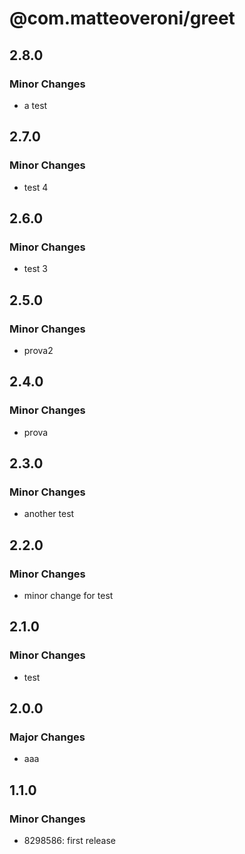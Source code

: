 # @com.matteoveroni/greet

## 2.8.0

### Minor Changes

- a test

## 2.7.0

### Minor Changes

- test 4

## 2.6.0

### Minor Changes

- test 3

## 2.5.0

### Minor Changes

- prova2

## 2.4.0

### Minor Changes

- prova

## 2.3.0

### Minor Changes

- another test

## 2.2.0

### Minor Changes

- minor change for test

## 2.1.0

### Minor Changes

- test

## 2.0.0

### Major Changes

- aaa

## 1.1.0

### Minor Changes

- 8298586: first release
